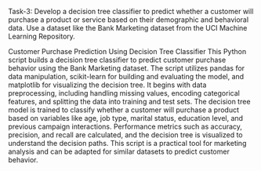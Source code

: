 Task-3: Develop a decision tree classifier to predict whether a customer will purchase a product or service based on their demographic and behavioral data. Use a dataset like the Bank Marketing dataset from the UCI Machine Learning Repository.

Customer Purchase Prediction Using Decision Tree Classifier This Python script builds a decision tree classifier to predict customer purchase behavior using the Bank Marketing dataset. The script utilizes pandas for data manipulation, scikit-learn for building and evaluating the model, and matplotlib for visualizing the decision tree. It begins with data preprocessing, including handling missing values, encoding categorical features, and splitting the data into training and test sets. The decision tree model is trained to classify whether a customer will purchase a product based on variables like age, job type, marital status, education level, and previous campaign interactions. Performance metrics such as accuracy, precision, and recall are calculated, and the decision tree is visualized to understand the decision paths. This script is a practical tool for marketing analysis and can be adapted for similar datasets to predict customer behavior.

